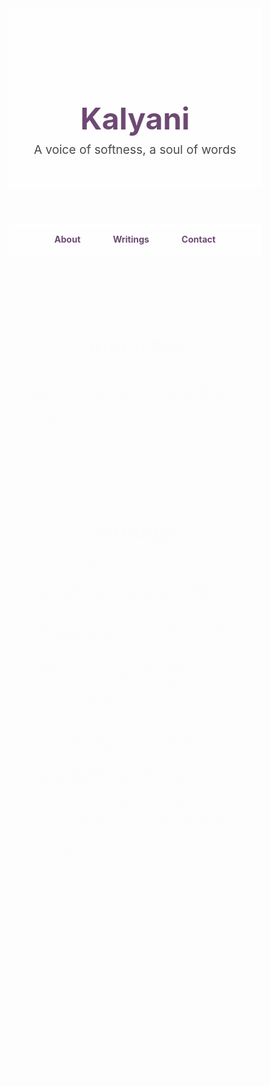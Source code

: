 
<html lang="en">
<head>
  <meta charset="UTF-8" />
  <meta name="viewport" content="width=device-width, initial-scale=1.0"/>
  <title>Kalyani | Writings from the Soul</title>
  <link href="https://fonts.googleapis.com/css2?family=Great+Vibes&family=Open+Sans&display=swap" rel="stylesheet">
  <style>
    * {
      box-sizing: border-box;
      margin: 0;
      padding: 0;
    }

    body {
      font-family: 'Open Sans', sans-serif;
      background: url('https://images.unsplash.com/photo-1508264165352-258a6c6df785?auto=format&fit=crop&w=1950&q=80') no-repeat center center fixed;
      background-size: cover;
      color: #2e2e2e;
      line-height: 1.6;
    }

    header {
      text-align: center;
      padding: 5rem 1rem 2rem;
      background: rgba(255, 255, 255, 0.6);
      backdrop-filter: blur(5px);
    }

    header h1 {
      font-family: 'Great Vibes', cursive;
      font-size: 3rem;
      color: #6e4973;
    }

    header p {
      font-size: 1.2rem;
      color: #4a4a4a;
      margin-top: 0.5rem;
    }

    nav {
      text-align: center;
      background: rgba(255, 255, 255, 0.5);
      padding: 1rem;
      position: sticky;
      top: 0;
      backdrop-filter: blur(3px);
    }

    nav a {
      margin: 0 1.5rem;
      text-decoration: none;
      color: #6e4973;
      font-weight: bold;
    }

    section {
      max-width: 800px;
      margin: 2rem auto;
      background: rgba(255, 255, 255, 0.8);
      padding: 2rem;
      border-radius: 10px;
      animation: fadeIn 1.5s ease;
    }

    h2 {
      margin-bottom: 1rem;
      color: #8e5c8f;
      font-family: 'Great Vibes', cursive;
      font-size: 2rem;
      text-align: center;
    }

    .poem {
      background-color: #f9f5f7;
      margin: 1.5rem 0;
      padding: 1rem 1.5rem;
      border-left: 4px solid #a97fa4;
      border-radius: 5px;
      font-style: italic;
    }

    .contact a {
      color: #6e4973;
      text-decoration: none;
    }

    footer {
      text-align: center;
      font-size: 0.9rem;
      padding: 2rem;
      color: #5a5a5a;
    }

    @keyframes fadeIn {
      from { opacity: 0; transform: translateY(20px); }
      to { opacity: 1; transform: translateY(0); }
    }

    @media (max-width: 600px) {
      header h1 {
        font-size: 2.2rem;
      }
    }
  </style>
</head>
<body>

  <header>
    <h1>Kalyani</h1>
    <p>A voice of softness, a soul of words</p>
  </header>

  <nav>
    <a href="#about">About</a>
    <a href="#poems">Writings</a>
    <a href="#contact">Contact</a>
  </nav>

  <section id="about">
    <h2>About Me</h2>
    <p>
      I’m Kalyani — a girl with songs in her voice and poetry in her breath. 
      Through melodies and metaphors, I try to express what silence cannot. 
      Welcome to this quiet little space, where my thoughts live in words.
    </p>
  </section>

  <section id="poems">
    <h2>Writings</h2>

    <div class="poem">
      <p>"YES, I AM CHANGED

From murmuring amma, amma,
to shouting at amma;
From holding hands of papa,
to walking alone on the streets:

From crying for chocolates,
to sobbing for a career,
YES, I AM CHANGED!

From walking to school with parents,
to traveling to college with friends,
From intentionally showing sadness,
to securely hiding feelings,
From planning a family picnic,
to arranging an outing with friends,
YES, I AM CHANGED!

From chasing playgrounds,
to striving for a good job,
From making friends,
to weaving unbreakable ties,
From struggling with homework,
to fighting to prove my worth,
YES, I AM CHANGED!

From dreaming big,
to chasing reality,
From seeking comfort,
to embracing uncertainty.
Through every challenge, every leap, every fall,
We’ve grown, we’ve learned, we’ve given our all.

And now, looking back, it’s crystal clear:
WE ALL HAVE CHANGED, near or far.

— CH.Kalyani"</p>
    </div>

   

  <section id="contact">
    <h2>Contact</h2>
    <p class="contact">
      Let’s connect — whether you just want to talk, collaborate, or share stories. 
      Email me at <a href="hummingquill.kalyani@gmail.com">hummingquill.kalyani@gmail.com</a>
    </p>
  </section>

  <footer>
    &copy; 2025 Kalyani. Made with love and a little stardust
  </footer>

</body>
</html>
